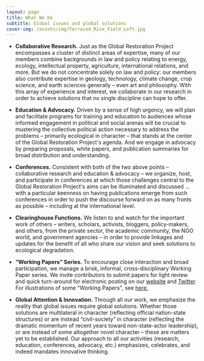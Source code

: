 ```yaml
---
layout: page
title: What We Do
subtitle: Global issues and global solutions
cover-img: /assets/img/Terraced_Rice_Field_Left.jpg
---
```

* **Collaborative Research.**  Just as the Global Restoration Project encompasses a cluster of distinct areas of expertise, many of our members combine backgrounds in law and policy relating to energy, ecology, intellectual property, agriculture, international relations, and more.  But we do not concentrate solely on law and policy:  our members also contribute expertise in geology, technology, climate change, crop science, and earth sciences generally – even art and philosophy.  With this array of experience and interest, we collaborate in our research in order to achieve solutions that no single discipline can hope to offer.

* **Education & Advocacy.**  Driven by a sense of high urgency, we will plan and facilitate programs for training and education to audiences whose informed engagement in political and social arenas will be crucial to mustering the collective political action necessary to address the problems – primarily ecological in character – that stands at the center of the Global Restoration Project's agenda.  And we engage in advocacy by preparing proposals, white papers, and publication summaries for broad distribution and understanding.

* **Conferences.**  Consistent with both of the two above points – collaborative research and education & advocacy – we organize, host, and participate in conferences at which those challenges central to the Global Restoration Project's aims can be illuminated and discussed ... with a particular keenness on having publications emerge from such conferences in order to push the discourse forward on as many fronts as possible – including at the international level.

* **Clearinghouse Functions.**  We listen to and watch for the important work of others – writers, scholars, activists, bloggers, policy-makers, and others, from the private sector, the academic community, the NGO world, and government agencies – in order to provide linkages and updates for the benefit of all who share our vision and seek solutions to ecological degradation. 

* **“Working Papers” Series.**  To encourage close interaction and broad participation, we manage a brisk, informal, cross-disciplinary Working Paper series.  We invite contributors to submit papers for light review and quick turn-around for electronic posting on our [website](globalrestorationproject.github.io) and [Twitter](https://twitter.com/JohnWarrenHead).  For illustrations of some "Working Papers", see [here.](https://globalrestorationproject.github.io/workingpapers/)

* **Global Attention & Innovation.**  Through all our work, we emphasize the reality that global issues require global solutions.  Whether those solutions are multilateral in character (reflecting official nation-state structures) or are instead “civil-society” in character (reflecting the dramatic momentum of recent years toward non-state-actor leadership), or are instead of some altogether novel character – these are matters yet to be established.  Our approach to all our activities (research, education, conferences, advocacy, etc.) emphasizes, celebrates, and indeed mandates innovative thinking.

